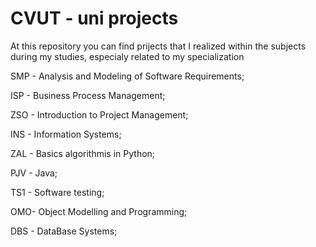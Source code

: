 # CVUT - uni projects

At this repository you can find prijects that I realized within the subjects during my studies, especialy related to my specialization

SMP - Analysis and Modeling of Software Requirements;

ISP - Business Process Management;

ZSO - Introduction to Project Management;

INS - Information Systems;



ZAL - Basics algorithmis in Python;

PJV - Java;

TS1 - Software testing;

OMO- Object Modelling and Programming;

DBS - DataBase Systems;
